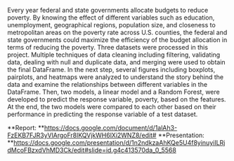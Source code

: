 Every year federal and state governments allocate budgets to reduce poverty. By knowing the effect of different variables such as education, unemployment, geographical regions, population size, and closeness to metropolitan areas on the poverty rate across U.S. counties,  the federal and state governments could maximize the efficiency of the budget allocation in terms of reducing the poverty.
Three datasets were processed in this project. Multiple techniques of data cleaning including filtering, validating data, dealing with null and duplicate data, and merging were used to obtain the final DataFrame. In the next step, several figures including boxplots, pairplots, and heatmaps were analyzed to understand the story behind the data and examine the relationships between different variables in the DataFrame. Then, two models, a linear model and a Random Forest, were developed to predict the response variable, poverty, based on the features. At the end, the two models were compared to each other based on their performance in predicting the response variable of a test dataset. 

**Report: **https://docs.google.com/document/d/1alAh3-FzEKB7FJR3yVlArgoFr8lKQVjkWH6lXi2WNZ8/edit#
**Presentation: **https://docs.google.com/presentation/d/1n2ndkzaAhKQe5U4f8yinuyiILRjdMcoFBzxdVhMD3Ck/edit#slide=id.g4c413570da_0_5568
